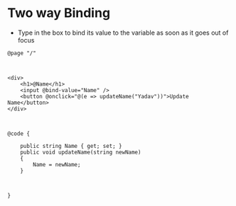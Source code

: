 # Two way Binding



* Type in the box to bind its value to the variable as soon as it goes out of focus 

```text
@page "/"



<div>
    <h1>@Name</h1>
    <input @bind-value="Name" />
    <button @onclick="@(e => updateName("Yadav"))">Update Name</button>
</div>



@code {

    public string Name { get; set; }
    public void updateName(string newName)
    {
        Name = newName;
    }



}
```



